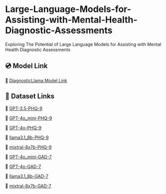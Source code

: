 # Large-Language-Models-for-Assisting-with-Mental-Health-Diagnostic-Assessments
Exploring The Potential of Large Language Models for Assisting with Mental Health Diagnostic Assessments

## 💿 Model Link
🔗 [DiagnosticLlama Model Link](https://huggingface.co/barca-boy/primate_autotrain_mental_llama)

## 💾 Dataset Links
🔗 [GPT-3.5-PHQ-9](https://huggingface.co/datasets/darssanle/GPT-3.5-PHQ-9)

🔗 [GPT-4o\_mini-PHQ-9](https://huggingface.co/datasets/darssanle/GPT-4o_mini-PHQ-9)

🔗 [GPT-4o-PHQ-9](https://huggingface.co/datasets/darssanle/GPT-4o-PHQ-9)

🔗 [llama3.1\_8b-PHQ-9](https://huggingface.co/datasets/darssanle/llama-3.1_8b-PHQ-9)

🔗 [mixtral-8x7b-PHQ-9](https://huggingface.co/datasets/darssanle/mixtral-8x7b-PHQ-9)

🔗 [GPT-4o\_mini-GAD-7](https://huggingface.co/datasets/darssanle/GPT-4o_mini-GAD-7)

🔗 [GPT-4o-GAD-7](https://huggingface.co/datasets/darssanle/GPT-4o-GAD-7)

🔗 [llama3.1\_8b-GAD-7](https://huggingface.co/datasets/darssanle/llama-3.1_8b-GAD-7)

🔗 [mixtral-8x7b-GAD-7](https://huggingface.co/datasets/darssanle/mixtral-8x7b-GHD-7)
